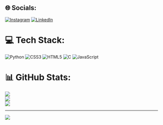 
## 🌐 Socials:
[![Instagram](https://img.shields.io/badge/Instagram-%23E4405F.svg?logo=Instagram&logoColor=white)](https://instagram.com/arthur_tavaress/) [![LinkedIn](https://img.shields.io/badge/LinkedIn-%230077B5.svg?logo=linkedin&logoColor=white)](https://linkedin.com/in/arthur-tavares-a57b8528a/) 

# 💻 Tech Stack:
![Python](https://img.shields.io/badge/python-3670A0?style=for-the-badge&logo=python&logoColor=ffdd54) ![CSS3](https://img.shields.io/badge/css3-%231572B6.svg?style=for-the-badge&logo=css3&logoColor=white) ![HTML5](https://img.shields.io/badge/html5-%23E34F26.svg?style=for-the-badge&logo=html5&logoColor=white) ![C](https://img.shields.io/badge/c-%2300599C.svg?style=for-the-badge&logo=c&logoColor=white) ![JavaScript](https://img.shields.io/badge/javascript-%23323330.svg?style=for-the-badge&logo=javascript&logoColor=%23F7DF1E)
# 📊 GitHub Stats:
![](https://github-readme-stats.vercel.app/api?username=TavaressDev&theme=dracula&hide_border=false&include_all_commits=false&count_private=false)<br/>
![](https://github-readme-streak-stats.herokuapp.com/?user=TavaressDev&theme=dracula&hide_border=false)<br/>
![](https://github-readme-stats.vercel.app/api/top-langs/?username=TavaressDev&theme=dracula&hide_border=false&include_all_commits=false&count_private=false&layout=compact)

---
[![](https://visitcount.itsvg.in/api?id=TavaressDev&icon=0&color=0)](https://visitcount.itsvg.in)

<!-- Proudly created with GPRM ( https://gprm.itsvg.in ) -->
